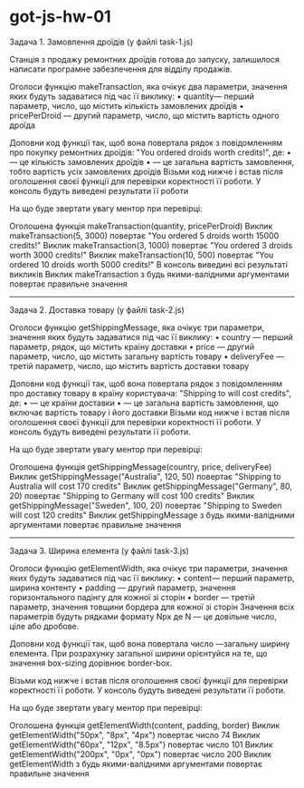 # got-js-hw-01

Задача 1. Замовлення дроїдів (у файлі task-1.js)

Станція з продажу ремонтних дроїдів готова до запуску, залишилося написати
програмне забезпечення для відділу продажів.

Оголоси функцію makeTransaction, яка очікує два параметри, значення яких будуть
задаватися під час її виклику: • quantity— перший параметр, число, що містить
кількість замовлених дроїдів • pricePerDroid — другий параметр, число, що
містить вартість одного дроїда

Доповни код функції так, щоб вона повертала рядок з повідомленням про покупку
ремонтних дроїдів: "You ordered <quantity> droids worth <totalPrice> credits!",
де: • <quantity> — це кількість замовлених дроїдів • <totalPrice> — це загальна
вартість замовлення, тобто вартість усіх замовлених дроїдів Візьми код нижче і
встав після оголошення своєї функції для перевірки коректності її роботи. У
консоль будуть виведені результати її роботи

На що буде звертати увагу ментор при перевірці:

Оголошена функція makeTransaction(quantity, pricePerDroid) Виклик
makeTransaction(5, 3000) повертає "You ordered 5 droids worth 15000 credits!"
Виклик makeTransaction(3, 1000) повертає "You ordered 3 droids worth 3000
credits!" Виклик makeTransaction(10, 500) повертає "You ordered 10 droids worth
5000 credits!" В консоль виведині всі результаті викликів Виклик makeTransaction
з будь якими-валідними аргументами повертає правильне значення

---

Задача 2. Доставка товару (у файлі task-2.js)

Оголоси функцію getShippingMessage, яка очікує три параметри, значення яких
будуть задаватися під час її виклику: • country — перший параметр, рядок, що
містить країну доставки • price — другий параметр, число, що містить загальну
вартість товару • deliveryFee — третій параметр, число, що містить вартість
доставки товару

Доповни код функції так, щоб вона повертала рядок з повідомленням про доставку
товару в країну користувача: "Shipping to <country> will cost <totalPrice>
credits", де: • <country> — це країни доставки • <totalPrice> — це загальна
вартість замовлення, що включає вартість товару і його доставки Візьми код нижче
і встав після оголошення своєї функції для перевірки коректності її роботи. У
консоль будуть виведені результати її роботи.

На що буде звертати увагу ментор при перевірці:

Оголошена функція getShippingMessage(country, price, deliveryFee) Виклик
getShippingMessage("Australia", 120, 50) повертає "Shipping to Australia will
cost 170 credits" Виклик getShippingMessage("Germany", 80, 20) повертає
"Shipping to Germany will cost 100 credits" Виклик getShippingMessage("Sweden",
100, 20) повертає "Shipping to Sweden will cost 120 credits" Виклик
getShippingMessage з будь якими-валідними аргументами повертає правильне
значення

---

Задача 3. Ширина елемента (у файлі task-3.js)

Оголоси функцію getElementWidth, яка очікує три параметри, значення яких будуть
задаватися під час її виклику: • content— перший параметр, ширина контенту •
padding — другий параметр, значення горизонтального падінгу для кожної зі сторін
• border — третій параметр, значення товщини бордера для кожної зі сторін
Значення всіх параметрів будуть рядками формату Npx де N — це довільне число,
ціле або дробове.

Доповни код функції так, щоб вона повертала число —загальну ширину елемента. При
розрахунку загальної ширини орієнтуйся на те, що значення box-sizing дорівнює
border-box.

Візьми код нижче і встав після оголошення своєї функції для перевірки
коректності її роботи. У консоль будуть виведені результати її роботи.

На що буде звертати увагу ментор при перевірці:

Оголошена функція getElementWidth(content, padding, border) Виклик
getElementWidth("50px", "8px", "4px") повертає число 74 Виклик
getElementWidth("60px", "12px", "8.5px") повертає число 101 Виклик
getElementWidth("200px", "0px", "0px") повертає число 200 Виклик getElementWidth
з будь якими-валідними аргументами повертає правильне значення
